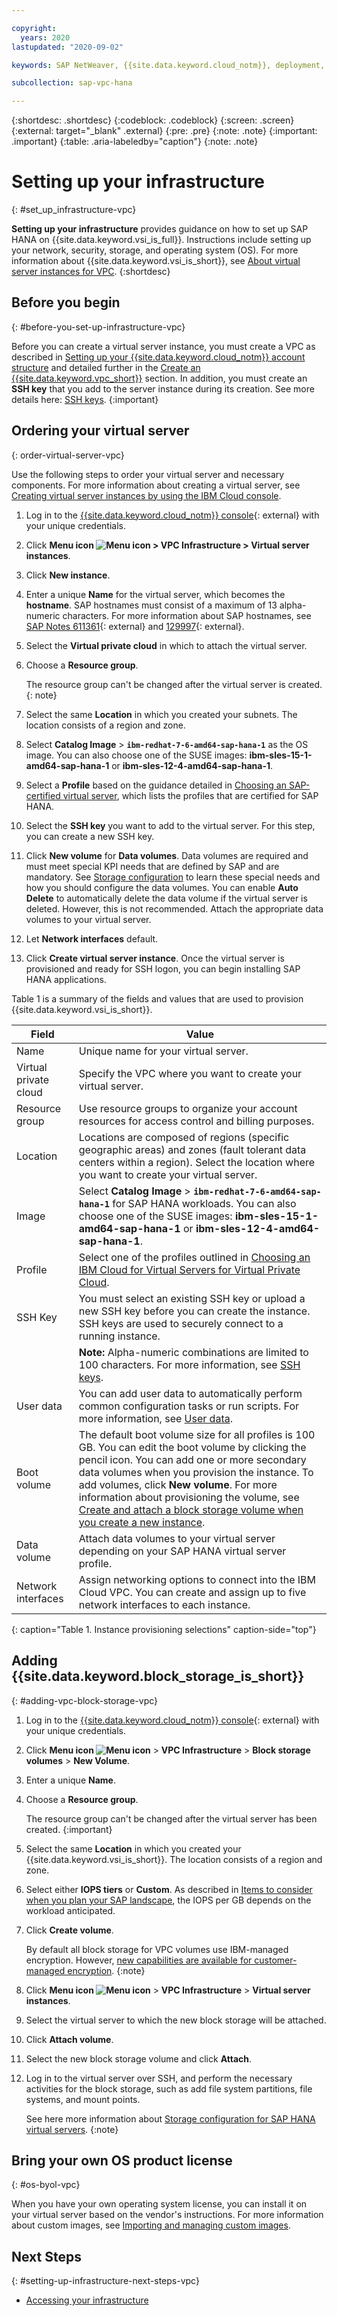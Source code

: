 ```yaml
---

copyright:
  years: 2020
lastupdated: "2020-09-02"

keywords: SAP NetWeaver, {{site.data.keyword.cloud_notm}}, deployment, BYOL, database

subcollection: sap-vpc-hana

---
```


{:shortdesc: .shortdesc}
{:codeblock: .codeblock}
{:screen: .screen}
{:external: target="_blank" .external}
{:pre: .pre}
{:note: .note}
{:important: .important}
{:table: .aria-labeledby="caption"}
{:note: .note}

# Setting up your infrastructure
{: #set_up_infrastructure-vpc}

**Setting up your infrastructure** provides guidance on how to set up SAP HANA on {{site.data.keyword.vsi_is_full}}. Instructions include setting up your network, security, storage, and operating system (OS). For more information about {{site.data.keyword.vsi_is_short}}, see [About virtual server instances for VPC](/docs/vpc?topic=vpc-about-advanced-virtual-servers).
{:shortdesc}

## Before you begin
{: #before-you-set-up-infrastructure-vpc}

Before you can create a virtual server instance, you must create a VPC as described in [Setting up your {{site.data.keyword.cloud_notm}} account structure](/docs/sap-vpc-hana?topic=sap-vpc-hana-account-structure) and detailed further in the [Create an {{site.data.keyword.vpc_short}}](/docs/vpc?topic=vpc-creating-a-vpc-using-the-ibm-cloud-console) section.
In addition, you must create an **SSH key** that you add to the server instance during its creation. See more details here: [SSH keys](/docs/vpc?topic=vpc-ssh-keys).
{:important}

## Ordering your virtual server
{: order-virtual-server-vpc}

Use the following steps to order your virtual server and necessary components. For more information about creating a virtual server, see [Creating virtual server instances by using the IBM Cloud console](/docs/vpc?topic=vpc-creating-virtual-servers).

1. Log in to the [{{site.data.keyword.cloud_notm}} console](https://cloud.ibm.com){: external} with your unique credentials.
1. Click **Menu icon ![Menu icon](../../icons/icon_hamburger.svg) > VPC Infrastructure > Virtual server instances**.
1. Click **New instance**.
1. Enter a unique **Name** for the virtual server, which becomes the **hostname**. SAP hostnames must consist of a maximum of 13 alpha-numeric characters. For more information about SAP hostnames, see [SAP Notes 611361](https://launchpad.support.sap.com/#/notes/611361){: external} and [129997](https://launchpad.support.sap.com/#/notes/129997){: external}.
1. Select the **Virtual private cloud** in which to attach the virtual server.
1. Choose a **Resource group**.

   The resource group can't be changed after the virtual server is created.
   {: note}

1. Select the same **Location** in which you created your subnets. The location consists of a region and zone.
1. Select **Catalog Image** > **`ibm-redhat-7-6-amd64-sap-hana-1`** as the OS image. You can also choose one of the SUSE images: **ibm-sles-15-1-amd64-sap-hana-1** or **ibm-sles-12-4-amd64-sap-hana-1**.
1. Select a **Profile** based on the guidance detailed in [Choosing an SAP-certified virtual server](/docs/sap-vpc-hana?topic=sap-vpc-hana-size_the_server#choose_server), which lists the profiles that are certified for SAP HANA.
1. Select the **SSH key** you want to add to the virtual server. For this step, you can create a new SSH key.
1. Click **New volume** for **Data volumes**. Data volumes are required and must meet special KPI needs that are defined by SAP and are mandatory. See [Storage configuration](/docs/sap-vpc-hana?topic=sap-vpc-hana-determine_configuration#storage_config) to learn these special needs and how you should configure the data volumes. You can enable **Auto Delete** to automatically delete the data volume if the virtual server is deleted. However, this is not recommended. Attach the appropriate data volumes to your virtual server.
1. Let **Network interfaces** default.
1. Click **Create virtual server instance**. Once the virtual server is provisioned and ready for SSH logon, you can begin installing SAP HANA applications.


Table 1 is a summary of the fields and values that are used to provision {{site.data.keyword.vsi_is_short}}.

| Field | Value |
|-------|-------|
| Name  | Unique name for your virtual server. |
| Virtual private cloud | Specify the VPC where you want to create your virtual server. |
| Resource group | Use resource groups to organize your account resources for access control and billing purposes. |
| Location | Locations are composed of regions (specific geographic areas) and zones (fault tolerant data centers within a region). Select the location where you want to create your virtual server. |
| Image | Select **Catalog Image** > **`ibm-redhat-7-6-amd64-sap-hana-1`** for SAP HANA workloads. You can also choose one of the SUSE images: **ibm-sles-15-1-amd64-sap-hana-1** or **ibm-sles-12-4-amd64-sap-hana-1**. |
| Profile |  Select one of the profiles outlined in [Choosing an IBM Cloud for Virtual Servers for Virtual Private Cloud](/docs/sap-vpc-hana?topic=sap-vpc-hana-size_the_server#choose_server). |
| SSH Key | You must select an existing SSH key or upload a new SSH key before you can create the instance. SSH keys are used to securely connect to a running instance. |
| | **Note:** Alpha-numeric combinations are limited to 100 characters. For more information, see [SSH keys](/docs/vpc?topic=vpc-ssh-keys). |
| User data | You can add user data to automatically perform common configuration tasks or run scripts. For more information, see [User data](/docs/vpc?topic=vpc-user-data). |
| Boot volume | The default boot volume size for all profiles is 100 GB. You can edit the boot volume by clicking the pencil icon. You can add one or more secondary data volumes when you provision the instance. To add volumes, click **New volume**. For more information about provisioning the volume, see [Create and attach a block storage volume when you create a new instance](/docs/vpc?topic=vpc-creating-block-storage#create-from-vsi). |
| Data volume  | Attach data volumes to your virtual server depending on your SAP HANA virtual server profile. |
| Network interfaces | Assign networking options to connect into the IBM Cloud VPC. You can create and assign up to five network interfaces to each instance. |
{: caption="Table 1. Instance provisioning selections" caption-side="top"}

## Adding {{site.data.keyword.block_storage_is_short}}
{: #adding-vpc-block-storage-vpc}

1. Log in to the [{{site.data.keyword.cloud_notm}} console](https://cloud.ibm.com){: external} with your unique credentials.
1. Click **Menu icon ![Menu icon](../../icons/icon_hamburger.svg)** > **VPC Infrastructure** > **Block storage volumes** > **New Volume**.
1. Enter a unique **Name**.
1. Choose a **Resource group**.

   The resource group can't be changed after the virtual server has been created.
   {:important}

1. Select the same **Location** in which you created your {{site.data.keyword.vsi_is_short}}. The location consists of a region and zone.
1. Select either **IOPS tiers** or **Custom**. As described in [Items to consider when you plan your SAP landscape](/docs/sap-vpc-hana?topic=sap-vpc-hana-considerations), the IOPS per GB depends on the workload anticipated.
1. Click **Create volume**.

   By default all block storage for VPC volumes use IBM-managed encryption. However, [new capabilities are available for customer-managed encryption](/docs/vpc?topic=vpc-block-storage-vpc-encryption).
   {:note}

1. Click **Menu icon ![Menu icon](../../icons/icon_hamburger.svg)** > **VPC Infrastructure** > **Virtual server instances**.
1. Select the virtual server to which the new block storage will be attached.
1. Click **Attach volume**.
1. Select the new block storage volume and click **Attach**.
1. Log in to the virtual server over SSH, and perform the necessary activities for the block storage, such as add file system partitions, file systems, and mount points.

   See here more information about [Storage configuration for SAP HANA virtual servers](/docs/sap-vpc-hana?topic=sap-vpc-hana-determine_configuration#storage_config).
   {:note}

## Bring your own OS product license
{: #os-byol-vpc}

When you have your own operating system license, you can install it on your virtual server based on the vendor's instructions. For more information about custom images, see [Importing and managing custom images](/docs/vpc?topic=vpc-managing-images).

## Next Steps
{: #setting-up-infrastructure-next-steps-vpc}

  * [Accessing your infrastructure](/docs/sap-vpc-hana?topic=sap-vpc-hana-access-infrastructure)
